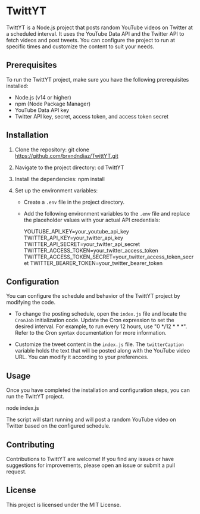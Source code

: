 # TwittYT

TwittYT is a Node.js project that posts random YouTube videos on Twitter at a scheduled interval. It uses the YouTube Data API and the Twitter API to fetch videos and post tweets. You can configure the project to run at specific times and customize the content to suit your needs.

## Prerequisites

To run the TwittYT project, make sure you have the following prerequisites installed:

- Node.js (v14 or higher)
- npm (Node Package Manager)
- YouTube Data API key
- Twitter API key, secret, access token, and access token secret

## Installation

1. Clone the repository:
   git clone https://github.com/brxndndiaz/TwittYT.git

2. Navigate to the project directory:
   cd TwittYT

3. Install the dependencies:
   npm install

4. Set up the environment variables:
   - Create a `.env` file in the project directory.
   - Add the following environment variables to the `.env` file and replace the placeholder values with your actual API credentials:

     YOUTUBE_API_KEY=your_youtube_api_key
     TWITTER_API_KEY=your_twitter_api_key
     TWITTER_API_SECRET=your_twitter_api_secret
     TWITTER_ACCESS_TOKEN=your_twitter_access_token
     TWITTER_ACCESS_TOKEN_SECRET=your_twitter_access_token_secret
     TWITTER_BEARER_TOKEN=your_twitter_bearer_token

## Configuration

You can configure the schedule and behavior of the TwittYT project by modifying the code.

- To change the posting schedule, open the `index.js` file and locate the `CronJob` initialization code. Update the Cron expression to set the desired interval. For example, to run every 12 hours, use "0 */12 * * *". Refer to the Cron syntax documentation for more information.

- Customize the tweet content in the `index.js` file. The `twitterCaption` variable holds the text that will be posted along with the YouTube video URL. You can modify it according to your preferences.

## Usage

Once you have completed the installation and configuration steps, you can run the TwittYT project.

node index.js

The script will start running and will post a random YouTube video on Twitter based on the configured schedule.

## Contributing

Contributions to TwittYT are welcome! If you find any issues or have suggestions for improvements, please open an issue or submit a pull request.

## License

This project is licensed under the MIT License.
